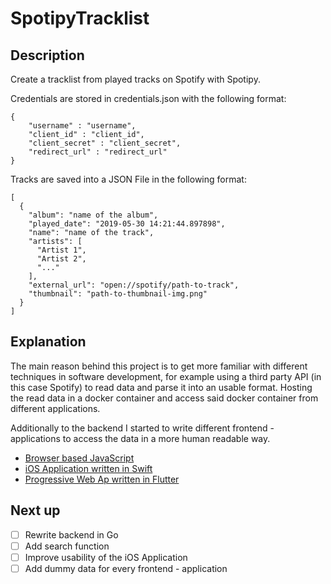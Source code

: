 # SpotipyTracklist
## Description
Create a tracklist from played tracks on Spotify with Spotipy.

Credentials are stored in credentials.json with the following format:
````
{
    "username" : "username",
    "client_id" : "client_id",
    "client_secret" : "client_secret",
    "redirect_url" : "redirect_url"
}
````

Tracks are saved into a JSON File in the following format:
````
[
  {
    "album": "name of the album", 
    "played_date": "2019-05-30 14:21:44.897898", 
    "name": "name of the track", 
    "artists": [
      "Artist 1", 
      "Artist 2",
      "..."
    ],
    "external_url": "open://spotify/path-to-track",
    "thumbnail": "path-to-thumbnail-img.png"
  }
]
````
## Explanation

The main reason behind this project is to get more familiar with different techniques in software development, for example using a third party API (in this case Spotify) to read data and parse it into an usable format. Hosting the read data in a docker container and access said docker container from different applications.

Additionally to the backend I started to write different frontend - applications to access the data in a more human readable way.
* [Browser based JavaScript](https://github.com/ylhn15/SpotipyTracklist_Frontend)
* [iOS Application written in Swift](https://github.com/ylhn15/Spotipy_Tracklist_iOS)
* [Progressive Web Ap written in Flutter](https://github.com/ylhn15/SpotipyTrackList-Flutter)
 
## Next up
- [ ] Rewrite backend in Go
- [ ] Add search function
- [ ] Improve usability of the iOS Application
- [ ] Add dummy data for every frontend - application

